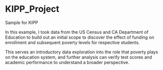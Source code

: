 # KIPP_Project
Sample for KIPP 

In this example, I took data from the US Census and CA Department of Education to build out an initial scope to discover the effect of funding on enrollment and subsequent poverty levels for respective students. 

This serves an introductory data exploration into the role that poverty plays on the education system, and further analysis can verify test scores and academic performance to understand a broader perspective. 